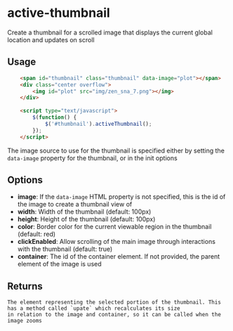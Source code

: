 # active-thumbnail
Create a thumbnail for a scrolled image that displays the current global location and updates on scroll

## Usage
```html
	<span id="thumbnail" class="thumbnail" data-image="plot"></span>
	<div class="center overflow">
		<img id="plot" src="img/zen_sna_7.png"></img>
	</div>
	
	<script type="text/javascript">
		$(function() {
			$('#thumbnail').activeThumbnail();
		});
	</script>
```

The image source to use for the thumbnail is specified either by setting the `data-image` property for the thumbnail,
or in the init options

## Options
  * **image**: If the `data-image` HTML property is not specified, this is the id of the image to create a thumbnail view of
  * **width**: Width of the thumbnail (default: 100px)
  * **height**: Height of the thumbnail (default: 100px)
  * **color**: Border color for the current viewable region in the thumbnail (default: red)
  * **clickEnabled**: Allow scrolling of the main image through interactions with the thumbnail (default: true)
  * **container**: The id of the container element. If not provided, the parent element of the image is used
  
## Returns
	The element representing the selected portion of the thumbnail. This has a method called `upate` which recalculates its size
	in relation to the image and container, so it can be called when the image zooms